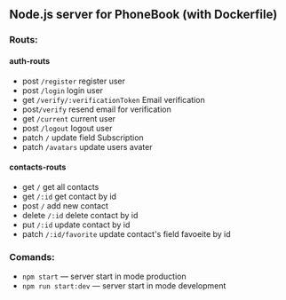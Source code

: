 ## Node.js server for PhoneBook (with Dockerfile)

### Routs:

#### auth-routs

- post `/register` register user
- post `/login` login user
- get `/verify/:verificationToken` Email verification
- post`/verify` resend email for verification
- get `/current` current user
- post `/logout` logout user
- patch `/` update field Subscription
- patch `/avatars` update users avater

#### contacts-routs

- get `/` get all contacts
- get `/:id` get contact by id
- post `/` add new contact
- delete `/:id` delete contact by id
- put `/:id` update contact by id
- patch `/:id/favorite` update contact's field favoeite by id

### Comands:

- `npm start` &mdash; server start in mode production
- `npm run start:dev` &mdash; server start in mode development
